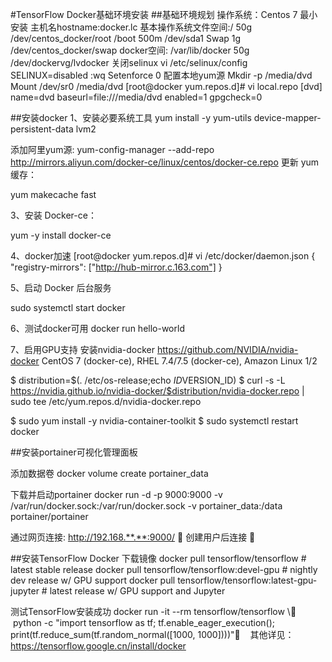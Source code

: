 #TensorFlow Docker基础环境安装
##基础环境规划
操作系统：Centos 7 最小安装
主机名hostname:docker.lc
基本操作系统文件空间:/ 50g		/dev/centos_docker/root
/boot 500m  /dev/sda1
Swap 1g     /dev/centos_docker/swap
docker空间: /var/lib/docker	 50g		/dev/dockervg/lvdocker
关闭selinux
vi /etc/selinux/config 
SELINUX=disabled
:wq
Setenforce 0
配置本地yum源
Mkdir -p /media/dvd
Mount /dev/sr0 /media/dvd
[root@docker yum.repos.d]# vi  local.repo 
[dvd]
name=dvd
baseurl=file:///media/dvd
enabled=1
gpgcheck=0



##安装docker
1、安装必要系统工具
yum install -y yum-utils device-mapper-persistent-data lvm2

添加阿里yum源:
yum-config-manager --add-repo http://mirrors.aliyun.com/docker-ce/linux/centos/docker-ce.repo
更新 yum 缓存：

yum makecache fast

3、安装 Docker-ce：

yum -y install docker-ce

4、docker加速
[root@docker yum.repos.d]# vi /etc/docker/daemon.json 
{
  "registry-mirrors": ["http://hub-mirror.c.163.com"]
}

5、启动 Docker 后台服务

sudo systemctl start docker

6、测试docker可用
docker run hello-world

7、启用GPU支持
安装nvidia-docker
https://github.com/NVIDIA/nvidia-docker
CentOS 7 (docker-ce), RHEL 7.4/7.5 (docker-ce), Amazon Linux 1/2

$ distribution=$(. /etc/os-release;echo $ID$VERSION_ID)
$ curl -s -L https://nvidia.github.io/nvidia-docker/$distribution/nvidia-docker.repo | sudo tee /etc/yum.repos.d/nvidia-docker.repo

$ sudo yum install -y nvidia-container-toolkit
$ sudo systemctl restart docker


##安装portainer可视化管理面板

添加数据卷
docker volume create portainer_data

下载并启动portainer
docker run -d -p 9000:9000 -v /var/run/docker.sock:/var/run/docker.sock -v portainer_data:/data portainer/portainer

通过网页连接:
http://192.168.**.**:9000/

创建用户后连接


##安装TensorFlow Docker
下载镜像
    docker pull tensorflow/tensorflow                     # latest stable release
    docker pull tensorflow/tensorflow:devel-gpu           # nightly dev release w/ GPU support
    docker pull tensorflow/tensorflow:latest-gpu-jupyter  # latest release w/ GPU support and Jupyter
    
测试TensorFlow安装成功
docker run -it --rm tensorflow/tensorflow \       python -c "import tensorflow as tf; tf.enable_eager_execution(); print(tf.reduce_sum(tf.random_normal([1000, 1000])))"    
其他详见：https://tensorflow.google.cn/install/docker

